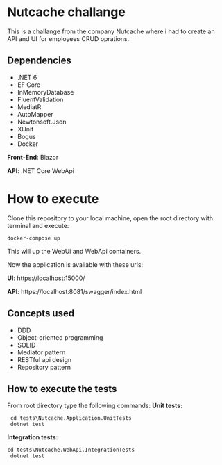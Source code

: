
# Nutcache challange

This is a challange from the company Nutcache where i had to create an API and UI for employees CRUD oprations.

## Dependencies

 - .NET 6 
 - EF Core 
 - InMemoryDatabase 
 - FluentValidation 
 - MediatR 
 - AutoMapper
 - Newtonsoft.Json     
 - XUnit     
 - Bogus     
 - Docker

**Front-End**: Blazor

**API**: .NET Core WebApi

# How to execute

Clone this repository to your local machine, open the root directory with terminal and execute: 

    docker-compose up

This will up the WebUi and WebApi containers.

Now the application is avaliable  with these urls:

**UI**: https://localhost:15000/

**API**: https://localhost:8081/swagger/index.html

## Concepts used

 - DDD 
 - Object-oriented programming 
 - SOLID 
 - Mediator pattern 
 - RESTful api design 
 - Repository pattern

## How to execute the tests
From root directory type the following commands:
**Unit tests:**

     cd tests\Nutcache.Application.UnitTests
     dotnet test

**Integration tests:**

    cd tests\Nutcache.WebApi.IntegrationTests
     dotnet test
